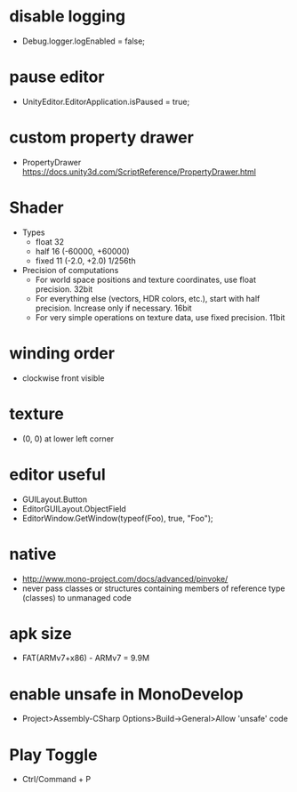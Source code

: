 # disable logging
* Debug.logger.logEnabled = false;

# pause editor
* UnityEditor.EditorApplication.isPaused = true;

# custom property drawer
* PropertyDrawer https://docs.unity3d.com/ScriptReference/PropertyDrawer.html

# Shader
* Types
    * float 32
    * half 16 (-60000, +60000)
    * fixed 11 (-2.0, +2.0) 1/256th
* Precision of computations
    * For world space positions and texture coordinates, use float precision. 32bit
    * For everything else (vectors, HDR colors, etc.), start with half precision. Increase only if necessary. 16bit
    * For very simple operations on texture data, use fixed precision. 11bit

# winding order
* clockwise front visible

# texture
* (0, 0) at lower left corner

# editor useful
* GUILayout.Button
* EditorGUILayout.ObjectField
* EditorWindow.GetWindow(typeof(Foo), true, "Foo");

# native
* http://www.mono-project.com/docs/advanced/pinvoke/
* never pass classes or structures containing members of reference type (classes) to unmanaged code

# apk size
* FAT(ARMv7+x86) - ARMv7 = 9.9M

# enable unsafe in MonoDevelop
* Project>Assembly-CSharp Options>Build->General>Allow 'unsafe' code

# Play Toggle
* Ctrl/Command + P
